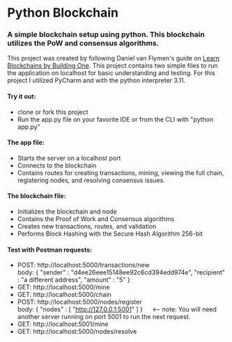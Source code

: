 # Python Blockchain
### A simple blockchain setup using python. This blockchain utilizes the PoW and consensus algorithms. 

This project was created by following Daniel van Flymen's guide on 
<a href="https://hackernoon.com/learn-blockchains-by-building-one-117428612f46">Learn Blockchains by Building One</a>. 
This project contains two simple files to run the application on localhost for basic understanding and testing. For
this project I utilized PyCharm and with the python interpreter 3.11.

#### Try it out:
* clone or fork this project
* Run the app.py file on your favorite IDE or from the CLI with "python app.py"

#### The app file:
* Starts the server on a localhost port
* Connects to the blockchain
* Contains routes for creating transactions, mining, viewing the full chain,<br>registering nodes, and resolving consensus 
issues.

#### The blockchain file:
* Initializes the blockchain and node
* Contains the Proof of Work and Consensus algorithms
* Creates new transactions, routes, and validation
* Performs Block Hashing with the Secure Hash Algorithm 256-bit

#### Test with Postman requests:
* POST: http://localhost:5000/transactions/new <br>
body: { "sender" : "d4ee26eee15148ee92c6cd394edd974e", "recipient" : "a different address", "amount" : "5" }
* GET: http://localhost:5000/mine
* GET: http://localhost:5000/chain
* POST: http://localhost:5000/nodes/register <br>
body: { "nodes" : [ "http://127.0.0.1:5001" ] } &emsp;  <-- note: You will need another server running on port 5001 to run the next request. 
* GET: http://localhost:5001/mine
* GET: http://localhost:5000/nodes/resolve
